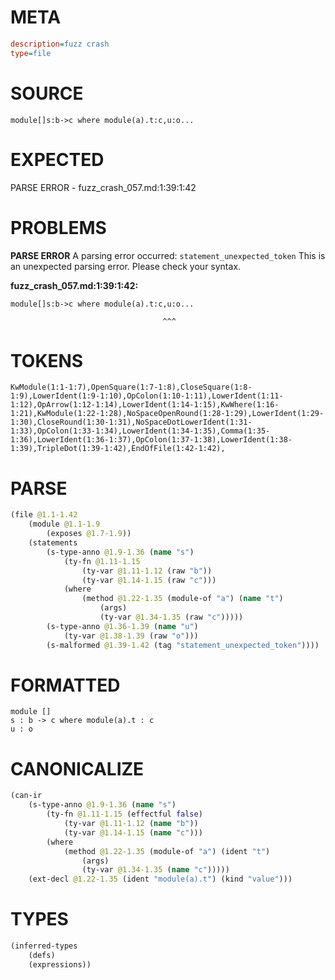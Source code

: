 # META
~~~ini
description=fuzz crash
type=file
~~~
# SOURCE
~~~roc
module[]s:b->c where module(a).t:c,u:o...
~~~
# EXPECTED
PARSE ERROR - fuzz_crash_057.md:1:39:1:42
# PROBLEMS
**PARSE ERROR**
A parsing error occurred: `statement_unexpected_token`
This is an unexpected parsing error. Please check your syntax.

**fuzz_crash_057.md:1:39:1:42:**
```roc
module[]s:b->c where module(a).t:c,u:o...
```
                                      ^^^


# TOKENS
~~~zig
KwModule(1:1-1:7),OpenSquare(1:7-1:8),CloseSquare(1:8-1:9),LowerIdent(1:9-1:10),OpColon(1:10-1:11),LowerIdent(1:11-1:12),OpArrow(1:12-1:14),LowerIdent(1:14-1:15),KwWhere(1:16-1:21),KwModule(1:22-1:28),NoSpaceOpenRound(1:28-1:29),LowerIdent(1:29-1:30),CloseRound(1:30-1:31),NoSpaceDotLowerIdent(1:31-1:33),OpColon(1:33-1:34),LowerIdent(1:34-1:35),Comma(1:35-1:36),LowerIdent(1:36-1:37),OpColon(1:37-1:38),LowerIdent(1:38-1:39),TripleDot(1:39-1:42),EndOfFile(1:42-1:42),
~~~
# PARSE
~~~clojure
(file @1.1-1.42
	(module @1.1-1.9
		(exposes @1.7-1.9))
	(statements
		(s-type-anno @1.9-1.36 (name "s")
			(ty-fn @1.11-1.15
				(ty-var @1.11-1.12 (raw "b"))
				(ty-var @1.14-1.15 (raw "c")))
			(where
				(method @1.22-1.35 (module-of "a") (name "t")
					(args)
					(ty-var @1.34-1.35 (raw "c")))))
		(s-type-anno @1.36-1.39 (name "u")
			(ty-var @1.38-1.39 (raw "o")))
		(s-malformed @1.39-1.42 (tag "statement_unexpected_token"))))
~~~
# FORMATTED
~~~roc
module []
s : b -> c where module(a).t : c
u : o

~~~
# CANONICALIZE
~~~clojure
(can-ir
	(s-type-anno @1.9-1.36 (name "s")
		(ty-fn @1.11-1.15 (effectful false)
			(ty-var @1.11-1.12 (name "b"))
			(ty-var @1.14-1.15 (name "c")))
		(where
			(method @1.22-1.35 (module-of "a") (ident "t")
				(args)
				(ty-var @1.34-1.35 (name "c")))))
	(ext-decl @1.22-1.35 (ident "module(a).t") (kind "value")))
~~~
# TYPES
~~~clojure
(inferred-types
	(defs)
	(expressions))
~~~
